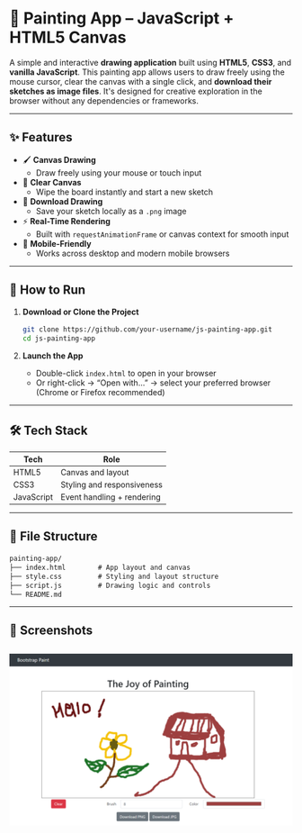
# 🎨 Painting App – JavaScript + HTML5 Canvas

A simple and interactive **drawing application** built using **HTML5**, **CSS3**, and **vanilla JavaScript**. This painting app allows users to draw freely using the mouse cursor, clear the canvas with a single click, and **download their sketches as image files**. It's designed for creative exploration in the browser without any dependencies or frameworks.

---

## ✨ Features

- 🖌️ **Canvas Drawing**
  - Draw freely using your mouse or touch input
- 🧽 **Clear Canvas**
  - Wipe the board instantly and start a new sketch
- 💾 **Download Drawing**
  - Save your sketch locally as a `.png` image
- ⚡ **Real-Time Rendering**
  - Built with `requestAnimationFrame` or canvas context for smooth input
- 📱 **Mobile-Friendly**
  - Works across desktop and modern mobile browsers

---

## 🚀 How to Run

1. **Download or Clone the Project**
   ```bash
   git clone https://github.com/your-username/js-painting-app.git
   cd js-painting-app
   ```

2. **Launch the App**
   - Double-click `index.html` to open in your browser
   - Or right-click → “Open with...” → select your preferred browser (Chrome or Firefox recommended)

---

## 🛠️ Tech Stack

| Tech       | Role                      |
|------------|---------------------------|
| HTML5      | Canvas and layout         |
| CSS3       | Styling and responsiveness|
| JavaScript | Event handling + rendering|

---

## 📁 File Structure

```
painting-app/
├── index.html        # App layout and canvas
├── style.css         # Styling and layout structure
├── script.js         # Drawing logic and controls
└── README.md
```

---

## 📸 Screenshots

![alt text](bp-1024x618.png)
---
